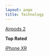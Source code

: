 ```yaml
---
layout: page
title: Technology
---
```


[Airpods 2](https://karlcxu.github.io/KarlChoiReviews/2019/03/29/Airpods2.html)

**Top Rated**

[iPhone XR](https://karlcxu.github.io/KarlChoiReviews/2018/09/12/iPhone-XR.html)
